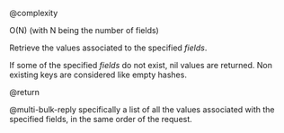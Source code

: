 @complexity

O(N) (with N being the number of fields)


Retrieve the values associated to the specified _fields_.

If some of the specified _fields_ do not exist, nil values are returned.
Non existing keys are considered like empty hashes.

@return

@multi-bulk-reply specifically a list of all the values associated with
the specified fields, in the same order of the request.
